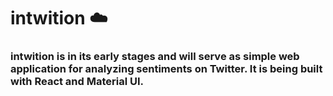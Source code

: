 # intwition ☁️

### intwition is in its early stages and will serve as simple web application for analyzing sentiments on Twitter. It is being built with React and Material UI.